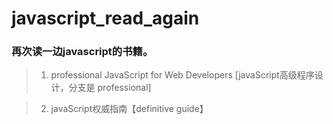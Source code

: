 # javascript_read_again

### 再次读一边javascript的书籍。

> 1. professional JavaScript for Web Developers [javaScript高级程序设计，分支是 professional]

> 2. javaScript权威指南【definitive guide】 
